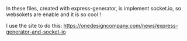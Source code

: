 In these files, created with express-generator, is implement socket.io, so websokets are enable and it is so cool !

I use the site to do this: https://onedesigncompany.com/news/express-generator-and-socket-io